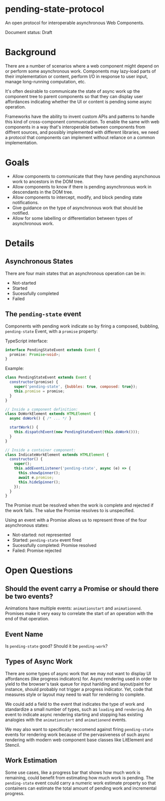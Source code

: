 # pending-state-protocol
An open protocol for interoperable asynchronous Web Components.

Document status: Draft

# Background

There are a number of scenarios where a web component might depend on or perform some asynchronous work. Components may lazy-load parts of their implementation or content, perform I/O in response to user input, manage long-running computation, etc.

It's often desirable to communicate the state of async work up the component tree to parent components so that they can display user affordances indicating whether the UI or content is pending some async operation.

Frameworks have the ability to invent custom APIs and patterns to handle this kind of cross-component communication. To enable the same with web components in a way that's interoperable between components from diffrent sources, and possibly implemented with different libraries, we need a protocol that components can implement without reliance on a common implementation.

# Goals

* Allow components to communicate that they have pending asynchonous work to ancestors in the DOM tree.
* Allow components to know if there is pending asynchronous work in descendants in the DOM tree.
* Allow components to intercept, modify, and block pending state notifications.
* Give guidance on the type of asynchronous work that should be notified.
* Allow for some labelling or differentiation between types of asynchronous work.

# Details

## Asynchronous States

There are four main states that an asynchronous operation can be in:

* Not-started
* Started
* Sucessfully completed
* Failed

## The `pending-state` event

Components with pending work indicate so by firing a composed, bubbling, `pending-state` Event, with a `promise` property:

TypeScript interface:
```ts
interface PendingStateEvent extends Event {
  promise: Promise<void>;
}
```

Example:

```js
class PendingStateEvent extends Event {
  constructor(promise) {
    super('pending-state', {bubbles: true, composed: true});
    this.promise = promise;
  }
}

// Inside a component definition:
class DoWorkElement extends HTMLElement {
  async doWork() { /* ... */ }

  startWork() {
    this.dispatchEvent(new PendingStateEvent(this.doWork()));
  }
}

// Inside a container component:
class IndicateWorkElement extends HTMLElement {
  constructor() {
    super();
    this.addEventListener('pending-state', async (e) => {
      this.showSpinner();
      await e.promise;
      this.hideSpinner();
    });
  }
}
```

The Promise must be resolved when the work is complete and rejected if the work fails. The value the Promise resolves to is unspecified.

Using an event with a Promise allows us to represent three of the four asynchronous states:

* Not-started: not represented
* Started: `pending-state` event fired
* Sucessfully completed: Promise resolved
* Failed: Promise rejected

# Open Questions

## Should the event carry a Promise or should there be two events?

Animations have multiple events: `animationstart` and `animationend`. Promises make it very easy to correlate the start of an operation with the end of that operation.

## Event Name

Is `pending-state` good? Should it be `pending-work`?

## Types of Async Work

There are some types of async work that we may not want to display UI affordances (like progress indicators) for. Async rendering used in order to yield to the browser's task queue for input hanlding and layout/paint for instance, should probably not trigger a progress indicator. Yet, code that measures style or layout may need to wait for rendering to complete.

We could add a field to the event that indicates the type of work and standardize a small number of types, such as `loading` and `rendering`. An event to indicate async rendering starting and stopping has existing analogies with the `animationstart` and `animationend` events.

We may also want to specifically reccomend against firing `pending-state` events for rendering work because of the pervasiveness of such async rendering with modern web component base classes like LitElement and Stencil.

## Work Estimation

Some use cases, like a progress bar that shows how much work is remaining, could benefit from estimating how much work is pending. The `pending-state` event could carry a numeric work estimate property so that containers can estimate the total amount of pending work and incremental progress.
